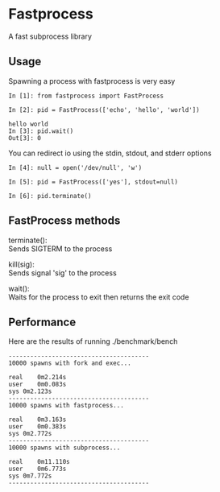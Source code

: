 # Fastprocess
A fast subprocess library

## Usage
Spawning a process with fastprocess is very easy
```
In [1]: from fastprocess import FastProcess

In [2]: pid = FastProcess(['echo', 'hello', 'world'])

hello world
In [3]: pid.wait()
Out[3]: 0

```
You can redirect io using the stdin, stdout, and stderr options
```
In [4]: null = open('/dev/null', 'w')

In [5]: pid = FastProcess(['yes'], stdout=null)

In [6]: pid.terminate()
```

## FastProcess methods
terminate():  
Sends SIGTERM to the process

kill(sig):  
Sends signal 'sig' to the process

wait():  
Waits for the process to exit then returns the exit code

## Performance
Here are the results of running ./benchmark/bench
```
---------------------------------------
10000 spawns with fork and exec...

real	0m2.214s
user	0m0.083s
sys	0m2.123s
---------------------------------------
10000 spawns with fastprocess...

real	0m3.163s
user	0m0.383s
sys	0m2.772s
---------------------------------------
10000 spawns with subprocess...

real	0m11.110s
user	0m6.773s
sys	0m7.772s
---------------------------------------
```
